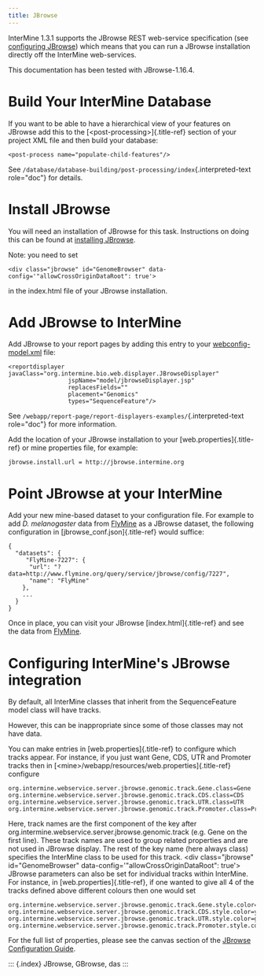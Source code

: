 ```yaml
---
title: JBrowse
---
```


InterMine 1.3.1 supports the JBrowse REST web-service specification (see
[configuring
JBrowse](https://github.com/GMOD/jbrowse/wiki/JBrowse_Configuration_Guide/))
which means that you can run a JBrowse installation directly off the
InterMine web-services.

This documentation has been tested with JBrowse-1.16.4.

Build Your InterMine Database
=============================

If you want to be able to have a hierarchical view of your features on
JBrowse add this to the [\<post-processing\>]{.title-ref} section of
your project XML file and then build your database:

``` {.xml}
<post-process name="populate-child-features"/>
```

See
`/database/database-building/post-processing/index`{.interpreted-text
role="doc"} for details.

Install JBrowse
===============

You will need an installation of JBrowse for this task. Instructions on
doing this can be found at [installing
JBrowse](http://jbrowse.org/code/latest-release/docs/tutorial/).

Note: you need to set

``` {.html}
<div class="jbrowse" id="GenomeBrowser" data-config='"allowCrossOriginDataRoot": true'>
```

in the index.html file of your JBrowse installation.

Add JBrowse to InterMine
========================

Add JBrowse to your report pages by adding this entry to your
[webconfig-model.xml](/webapp/properties/webconfig-model/index) file:

``` {.xml}
<reportdisplayer javaClass="org.intermine.bio.web.displayer.JBrowseDisplayer"
                 jspName="model/jbrowseDisplayer.jsp"
                 replacesFields=""
                 placement="Genomics"
                 types="SequenceFeature"/>
```

See `/webapp/report-page/report-displayers-examples/`{.interpreted-text
role="doc"} for more information.

Add the location of your JBrowse installation to your
[web.properties]{.title-ref} or mine properties file, for example:

``` {.properties}
jbrowse.install.url = http://jbrowse.intermine.org
```

Point JBrowse at your InterMine
===============================

Add your new mine-based dataset to your configuration file. For example
to add *D. melanogaster* data from [FlyMine](http://www.flymine.org) as
a JBrowse dataset, the following configuration in
[jbrowse_conf.json]{.title-ref} would suffice:

``` {.guess}
{ 
  "datasets": {
     "FlyMine-7227": {
      "url": "?data=http://www.flymine.org/query/service/jbrowse/config/7227",
      "name": "FlyMine"
    },
    ...
  }
}
```

Once in place, you can visit your JBrowse [index.html]{.title-ref} and
see the data from [FlyMine](http://www.flymine.org).

Configuring InterMine\'s JBrowse integration
============================================

By default, all InterMine classes that inherit from the SequenceFeature
model class will have tracks.

However, this can be inappropriate since some of those classes may not
have data.

You can make entries in [web.properties]{.title-ref} to configure which
tracks appear. For instance, if you just want Gene, CDS, UTR and
Promoter tracks then in
[\<mine\>/webapp/resources/web.properties]{.title-ref} configure

``` {.guess}
org.intermine.webservice.server.jbrowse.genomic.track.Gene.class=Gene
org.intermine.webservice.server.jbrowse.genomic.track.CDS.class=CDS
org.intermine.webservice.server.jbrowse.genomic.track.UTR.class=UTR
org.intermine.webservice.server.jbrowse.genomic.track.Promoter.class=Promoter
```

Here, track names are the first component of the key after
org.intermine.webservice.server.jbrowse.genomic.track (e.g. Gene on the
first line). These track names are used to group related properties and
are not used in JBrowse display. The rest of the key name (here always
class) specifies the InterMine class to be used for this track. \<div
class=\"jbrowse\" id=\"GenomeBrowser\"
data-config=\'\"allowCrossOriginDataRoot\": true\'\> JBrowse parameters
can also be set for individual tracks within InterMine. For instance, in
[web.properties]{.title-ref}, if one wanted to give all 4 of the tracks
defined above different colours then one would set

``` {.guess}
org.intermine.webservice.server.jbrowse.genomic.track.Gene.style.color=red
org.intermine.webservice.server.jbrowse.genomic.track.CDS.style.color=yellow
org.intermine.webservice.server.jbrowse.genomic.track.UTR.style.color=green
org.intermine.webservice.server.jbrowse.genomic.track.Promoter.style.color=blue
```

For the full list of properties, please see the canvas section of the
[JBrowse Configuration
Guide](https://github.com/GMOD/jbrowse/wiki/JBrowse_Configuration_Guide/).

::: {.index}
JBrowse, GBrowse, das
:::
